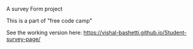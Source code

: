 A survey Form project 

This is a part of "free code camp"

See the working version here:
https://vishal-bashetti.github.io/Student-survey-page/